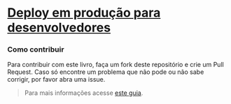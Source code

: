 # [Deploy em produção para desenvolvedores](https://deployemproducao.dev)

### Como contribuir

Para contribuir com este livro, faça um fork deste repositório
e crie um Pull Request. Caso só encontre um problema que não pode
ou não sabe corrigir, por favor abra uma issue.

> Para mais informações acesse [este guia](https://deployemproducao.dev/como-colaborar/).